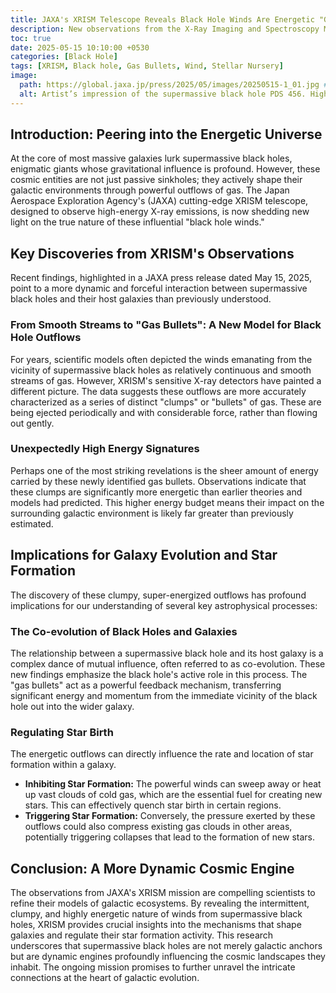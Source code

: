 ```yaml
---
title: JAXA's XRISM Telescope Reveals Black Hole Winds Are Energetic "Gas Bullets," Reshaping Galactic Theories
description: New observations from the X-Ray Imaging and Spectroscopy Mission (XRISM) are challenging previous notions about the outflows from supermassive black holes. Scientists have discovered these powerful winds are not smooth streams but rather discrete, highly energetic "clumps" of gas, fundamentally altering our understanding of black hole influence on galaxy evolution.
toc: true
date: 2025-05-15 10:10:00 +0530
categories: [Black Hole]
tags: [XRISM, Black hole, Gas Bullets, Wind, Stellar Nursery]
image:
  path: https://global.jaxa.jp/press/2025/05/images/20250515-1_01.jpg # Example direct link
  alt: Artist’s impression of the supermassive black hole PDS 456. High-speed winds—illustrated in white—are being ejected from the vicinity of the black hole. Image Credit - JAXA
---
```


## **Introduction: Peering into the Energetic Universe**

At the core of most massive galaxies lurk supermassive black holes, enigmatic giants whose gravitational influence is profound. However, these cosmic entities are not just passive sinkholes; they actively shape their galactic environments through powerful outflows of gas. The Japan Aerospace Exploration Agency's (JAXA) cutting-edge XRISM telescope, designed to observe high-energy X-ray emissions, is now shedding new light on the true nature of these influential "black hole winds."

## **Key Discoveries from XRISM's Observations**

Recent findings, highlighted in a JAXA press release dated May 15, 2025, point to a more dynamic and forceful interaction between supermassive black holes and their host galaxies than previously understood.

### **From Smooth Streams to "Gas Bullets": A New Model for Black Hole Outflows**

For years, scientific models often depicted the winds emanating from the vicinity of supermassive black holes as relatively continuous and smooth streams of gas. However, XRISM's sensitive X-ray detectors have painted a different picture. The data suggests these outflows are more accurately characterized as a series of distinct "clumps" or "bullets" of gas. These are being ejected periodically and with considerable force, rather than flowing out gently.

### **Unexpectedly High Energy Signatures**

Perhaps one of the most striking revelations is the sheer amount of energy carried by these newly identified gas bullets. Observations indicate that these clumps are significantly more energetic than earlier theories and models had predicted. This higher energy budget means their impact on the surrounding galactic environment is likely far greater than previously estimated.

## **Implications for Galaxy Evolution and Star Formation**

The discovery of these clumpy, super-energized outflows has profound implications for our understanding of several key astrophysical processes:

### **The Co-evolution of Black Holes and Galaxies**

The relationship between a supermassive black hole and its host galaxy is a complex dance of mutual influence, often referred to as co-evolution. These new findings emphasize the black hole's active role in this process. The "gas bullets" act as a powerful feedback mechanism, transferring significant energy and momentum from the immediate vicinity of the black hole out into the wider galaxy.

### **Regulating Star Birth**

The energetic outflows can directly influence the rate and location of star formation within a galaxy.
* **Inhibiting Star Formation:** The powerful winds can sweep away or heat up vast clouds of cold gas, which are the essential fuel for creating new stars. This can effectively quench star birth in certain regions.
* **Triggering Star Formation:** Conversely, the pressure exerted by these outflows could also compress existing gas clouds in other areas, potentially triggering collapses that lead to the formation of new stars.

## **Conclusion: A More Dynamic Cosmic Engine**

The observations from JAXA's XRISM mission are compelling scientists to refine their models of galactic ecosystems. By revealing the intermittent, clumpy, and highly energetic nature of winds from supermassive black holes, XRISM provides crucial insights into the mechanisms that shape galaxies and regulate their star formation activity. This research underscores that supermassive black holes are not merely galactic anchors but are dynamic engines profoundly influencing the cosmic landscapes they inhabit. The ongoing mission promises to further unravel the intricate connections at the heart of galactic evolution.
